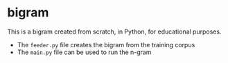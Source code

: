 # bigram
This is a bigram created from scratch, in Python, for educational purposes.

* The `feeder.py` file creates the bigram from the training corpus
* The `main.py` file can be used to run the n-gram
